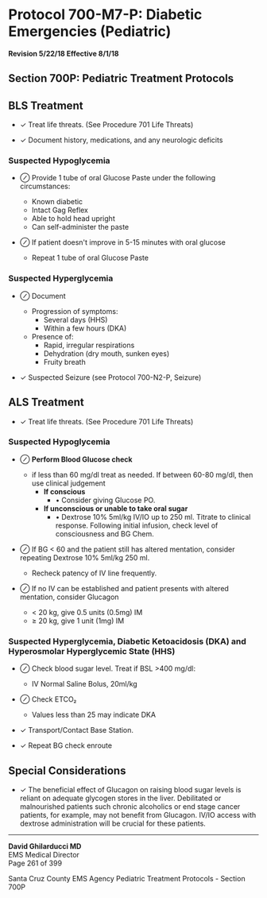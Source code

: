 # Protocol 700-M7-P: Diabetic Emergencies (Pediatric)

**Revision 5/22/18 Effective 8/1/18**

## Section 700P: Pediatric Treatment Protocols

## BLS Treatment

- ✓ Treat life threats. (See Procedure 701 Life Threats)

- ✓ Document history, medications, and any neurologic deficits

### Suspected Hypoglycemia

- ⊘ Provide 1 tube of oral Glucose Paste under the following circumstances:
  - Known diabetic
  - Intact Gag Reflex
  - Able to hold head upright
  - Can self-administer the paste

- ⊘ If patient doesn't improve in 5-15 minutes with oral glucose
  - Repeat 1 tube of oral Glucose Paste

### Suspected Hyperglycemia

- ⊘ Document
  - Progression of symptoms:
    - Several days (HHS)
    - Within a few hours (DKA)
  - Presence of:
    - Rapid, irregular respirations
    - Dehydration (dry mouth, sunken eyes)
    - Fruity breath

- ✓ Suspected Seizure (see Protocol 700-N2-P, Seizure)

## ALS Treatment

- ✓ Treat life threats. (See Procedure 701 Life Threats)

### Suspected Hypoglycemia

- ⊘ **Perform Blood Glucose check**
  - if less than 60 mg/dl treat as needed. If between 60-80 mg/dl, then use clinical judgement
    - **If conscious**
      - • Consider giving Glucose PO.
    - **If unconscious or unable to take oral sugar**
      - • Dextrose 10% 5ml/kg IV/IO up to 250 ml. Titrate to clinical response. Following initial infusion, check level of consciousness and BG Chem.

- ⊘ If BG < 60 and the patient still has altered mentation, consider repeating Dextrose 10% 5ml/kg 250 ml.
  - Recheck patency of IV line frequently.

- ⊘ If no IV can be established and patient presents with altered mentation, consider Glucagon
  - < 20 kg, give 0.5 units (0.5mg) IM
  - ≥ 20 kg, give 1 unit (1mg) IM

### Suspected Hyperglycemia, Diabetic Ketoacidosis (DKA) and Hyperosmolar Hyperglycemic State (HHS)

- ⊘ Check blood sugar level. Treat if BSL >400 mg/dl:
  - IV Normal Saline Bolus, 20ml/kg

- ⊘ Check ETCO₂
  - Values less than 25 may indicate DKA

- ✓ Transport/Contact Base Station.

- ✓ Repeat BG check enroute

## Special Considerations

- ✓ The beneficial effect of Glucagon on raising blood sugar levels is reliant on adequate glycogen stores in the liver. Debilitated or malnourished patients such chronic alcoholics or end stage cancer patients, for example, may not benefit from Glucagon. IV/IO access with dextrose administration will be crucial for these patients.

---

**David Ghilarducci MD**  
EMS Medical Director  
Page 261 of 399

Santa Cruz County EMS Agency Pediatric Treatment Protocols - Section 700P

